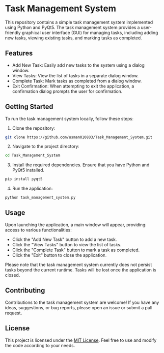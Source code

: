 # Task Management System

This repository contains a simple task management system implemented using Python and PyQt5. The task management system provides a user-friendly graphical user interface (GUI) for managing tasks, including adding new tasks, viewing existing tasks, and marking tasks as completed.

## Features

- Add New Task: Easily add new tasks to the system using a dialog window.
- View Tasks: View the list of tasks in a separate dialog window.
- Complete Task: Mark tasks as completed from a dialog window.
- Exit Confirmation: When attempting to exit the application, a confirmation dialog prompts the user for confirmation.

## Getting Started

To run the task management system locally, follow these steps:

1. Clone the repository:

```bash
git clone https://github.com/usman010803/Task_Management_System.git
```

2. Navigate to the project directory:

```bash
cd Task_Management_System
```

3. Install the required dependencies. Ensure that you have Python and PyQt5 installed.

```bash
pip install pyqt5
```

4. Run the application:

```bash
python task_management_system.py
```

## Usage

Upon launching the application, a main window will appear, providing access to various functionalities:

- Click the "Add New Task" button to add a new task.
- Click the "View Tasks" button to view the list of tasks.
- Click the "Complete Task" button to mark a task as completed.
- Click the "Exit" button to close the application.

Please note that the task management system currently does not persist tasks beyond the current runtime. Tasks will be lost once the application is closed.

## Contributing

Contributions to the task management system are welcome! If you have any ideas, suggestions, or bug reports, please open an issue or submit a pull request.

## License

This project is licensed under the [MIT License](LICENSE). Feel free to use and modify the code according to your needs.
